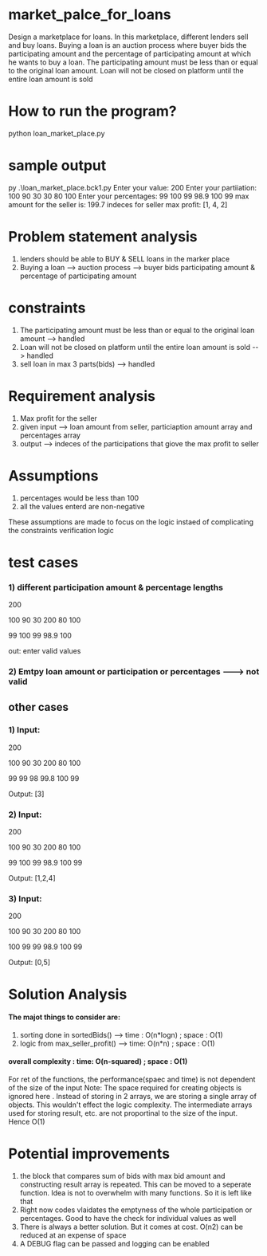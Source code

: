 # market_palce_for_loans
Design a marketplace for loans. In this marketplace, different lenders sell and buy loans. Buying a loan is an auction process where buyer bids the participating amount and the percentage of participating amount at which he wants to buy a loan. The participating amount must be less than or equal to the original loan amount. Loan will not be closed on platform until the entire loan amount is sold

# How to run the program?
python loan_market_place.py

# sample output
py .\loan_market_place.bck1.py
Enter your value:
200
Enter your partiiation:
100 90 30 30 80 100
Enter your percentages:
99 100 99 98.9 100 99
max amount for the seller is: 199.7
indeces for seller max profit: [1, 4, 2]

# Problem statement analysis
1) lenders should be able to BUY & SELL loans in the marker place
2) Buying a loan --> auction process --> buyer bids participating amount & percentage of participating amount

# constraints
1) The participating amount must be less than or equal to the original loan amount --> handled
2) Loan will not be closed on platform until the entire loan amount is sold --> handled
3) sell loan in max 3 parts(bids) --> handled

# Requirement analysis
1) Max profit for the seller 
2) given input --> loan amount from seller, particiaption amount array and percentages array
3) output --> indeces of the participations that giove the max profit to seller 

# Assumptions 
1) percentages would be less than 100
2) all the values enterd are non-negative

These assumptions are made to focus on the logic instaed of complicating the constraints verification logic

# test cases
### 1) different participation amount & percentage lengths 
200 

100 90 30 200 80 100

99 100 99 98.9 100 

out: enter valid values

### 2) Emtpy loan amount or participation or percentages ---> not valid

## other cases
### 1) Input:

200

100 90 30 200 80 100

99 99 98 99.8 100 99

Output:
[3]

### 2) Input:

200

100 90 30 200 80 100

99 100 99 98.9 100 99

Output:
[1,2,4]

### 3) Input:

200

100 90 30 200 80 100

100 99 99 98.9 100 99

Output:
[0,5]

# Solution Analysis
#### The majot things to consider are:
1) sorting done in sortedBids() --> time : O(n*logn) ; space : O(1)
2) logic from max_seller_profit() --> time: O(n*n) ; space : O(1)

#### overall complexity : time: O(n-squared) ; space : O(1)
For ret of the functions, the performance(spaec and time) is not dependent of the size of the input
Note: The space required for creating objects is ignored here . Instead of storing in 2 arrays, we are storing a single array of objects. This wouldn't effect the logic complexity. The intermediate arrays used for storing result, etc. are not proportinal to the size of the input. Hence O(1)

# Potential improvements
1) the block that compares sum of bids with max bid amount and constructing result array is repeated. This can be moved to a seperate function. Idea is not to overwhelm with many functions. So it is left like that 
2) Right now codes vlaidates the emptyness of the whole participation or percentages. Good to have the check for individual values as well
3) There is always a better solution. But it comes at cost. O(n2) can be reduced at an expense of space
4) A DEBUG flag can be passed and logging can be enabled
